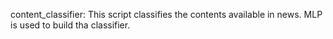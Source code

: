 content_classifier: This script classifies the contents available in news. MLP is used to build tha classifier.
